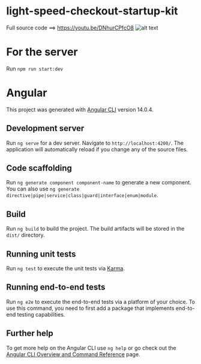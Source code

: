 # light-speed-checkout-startup-kit
Full source code ==> https://youtu.be/DNhurCPfcO8 
![alt text](https://i9.ytimg.com/vi/DNhurCPfcO8/maxresdefault.jpg?v=63ef9b61&sqp=COCD5qEG&rs=AOn4CLAqS9srLJBZhm7WpfY7veGBJR-8Xw)

# For the server 

Run `npm run start:dev` 

# Angular

This project was generated with [Angular CLI](https://github.com/angular/angular-cli) version 14.0.4.

## Development server

Run `ng serve` for a dev server. Navigate to `http://localhost:4200/`. The application will automatically reload if you change any of the source files.

## Code scaffolding

Run `ng generate component component-name` to generate a new component. You can also use `ng generate directive|pipe|service|class|guard|interface|enum|module`.

## Build

Run `ng build` to build the project. The build artifacts will be stored in the `dist/` directory.

## Running unit tests

Run `ng test` to execute the unit tests via [Karma](https://karma-runner.github.io).

## Running end-to-end tests

Run `ng e2e` to execute the end-to-end tests via a platform of your choice. To use this command, you need to first add a package that implements end-to-end testing capabilities.

## Further help

To get more help on the Angular CLI use `ng help` or go check out the [Angular CLI Overview and Command Reference](https://angular.io/cli) page.
